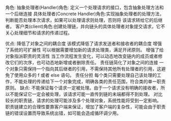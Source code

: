 角色:
    抽象处理者(Handler)角色: 定义一个处理请求的接口，包含抽象处理方法和一个后继连接
    具体处理者(Concrete Handler)角色:实现抽象处理者的处理方法，判断能否处理本次请求，如果可以处理请求则处理，否则将
该请求转给它的后继者。
    客户类(client)角色:创建处理链，并向链头的具体处理者对象提交请求，它不关心处理细节和请求的传递过程。


优点:
    降低了对象之间的耦合度
        该模式降低了请求发送者和接收者的耦合度
    增强了系统的可扩展性
        可以根据需要增加新的请求处理类，满足开闭原则。
    增强了给对象指派职责的灵活性
        当工作流程发生变化，可以动态地改变链内的成员或者修改它们的次序，也可动态地新增或者删除责任。
    责任链简化了对象之间的连接
        一个对象只需保持一个指向其后继者的引用，不需保持其他所有处理者的引用，这避免了使用众多的 f 或者 else 语句。
    责任分担
    每个类只需要处理自己该处理的工作，不能处理的传递给下一个对象完成，明确各类的责任范围，符合类的单一职责原则。
缺点:
    不能保证每个请求一定被处理。由于一个请求没有明确的接收者，所以不能保证它一定会被处理，该请求可能一直传到链的未端都得不到处理。
    对比较长的职责链，请求的处理可能涉及多个处理对象，系统性能将受到一定影响。
    职责链建立的合理性要靠客户端来保证，增加了客户端的复杂性，可能会由于职责链的错误设置而导致系统出错，如可能会造成循环调少用。


